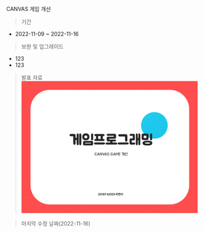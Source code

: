 CANVAS 게임 개선
>기간
* 2022-11-09 ~ 2022-11-16
>보완 및 업그레이드
  * 123
  * 123
> 발표 자료
![ppt 화면](./ppt/ppt.jpg)

> 마지막 수정 날짜(2022-11-16)
